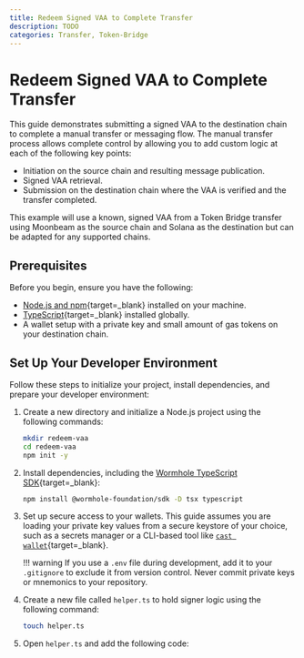 ```yaml
---
title: Redeem Signed VAA to Complete Transfer
description: TODO
categories: Transfer, Token-Bridge
---
```


# Redeem Signed VAA to Complete Transfer

This guide demonstrates submitting a signed VAA to the destination chain to complete a manual transfer or messaging flow. The manual transfer process allows complete control by allowing you to add custom logic at each of the following key points:

- Initiation on the source chain and resulting message publication.
- Signed VAA retrieval.
- Submission on the destination chain where the VAA is verified and the transfer completed.

This example will use a known, signed VAA from a Token Bridge transfer using Moonbeam as the source chain and Solana as the destination but can be adapted for any supported chains.

## Prerequisites

Before you begin, ensure you have the following:

- [Node.js and npm](https://docs.npmjs.com/downloading-and-installing-node-js-and-npm){target=\_blank} installed on your machine.
- [TypeScript](https://www.typescriptlang.org/download/){target=\_blank} installed globally.
- A wallet setup with a private key and small amount of gas tokens on your destination chain.

## Set Up Your Developer Environment

Follow these steps to initialize your project, install dependencies, and prepare your developer environment:

1. Create a new directory and initialize a Node.js project using the following commands:
    ```bash
    mkdir redeem-vaa
    cd redeem-vaa
    npm init -y
    ```

2. Install dependencies, including the [Wormhole TypeScript SDK](https://github.com/wormhole-foundation/wormhole-sdk-ts){target=\_blank}:
   ```bash
   npm install @wormhole-foundation/sdk -D tsx typescript
   ```

3. Set up secure access to your wallets. This guide assumes you are loading your private key values from a secure keystore of your choice, such as a secrets manager or a CLI-based tool like [`cast wallet`](https://book.getfoundry.sh/reference/cast/cast-wallet){target=\_blank}.

    !!! warning
        If you use a `.env` file during development, add it to your `.gitignore` to exclude it from version control. Never commit private keys or mnemonics to your repository.

4. Create a new file called `helper.ts` to hold signer logic using the following command:
    ```bash
    touch helper.ts
    ```

5. Open `helper.ts` and add the following code:
    ```typescript title="helper.ts"

    ```


